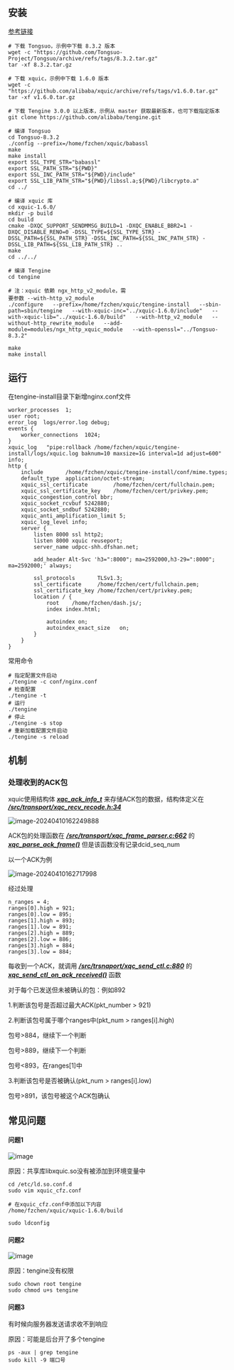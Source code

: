 ## 安装

[参考链接](https://github.com/alibaba/tengine/tree/master/modules/ngx_http_xquic_module)

```
# 下载 Tongsuo，示例中下载 8.3.2 版本
wget -c "https://github.com/Tongsuo-Project/Tongsuo/archive/refs/tags/8.3.2.tar.gz"
tar -xf 8.3.2.tar.gz

# 下载 xquic，示例中下载 1.6.0 版本
wget -c "https://github.com/alibaba/xquic/archive/refs/tags/v1.6.0.tar.gz"
tar -xf v1.6.0.tar.gz

# 下载 Tengine 3.0.0 以上版本，示例从 master 获取最新版本，也可下载指定版本
git clone https://github.com/alibaba/tengine.git

# 编译 Tongsuo
cd Tongsuo-8.3.2
./config --prefix=/home/fzchen/xquic/babassl
make
make install
export SSL_TYPE_STR="babassl"
export SSL_PATH_STR="${PWD}"
export SSL_INC_PATH_STR="${PWD}/include"
export SSL_LIB_PATH_STR="${PWD}/libssl.a;${PWD}/libcrypto.a"
cd ../

# 编译 xquic 库
cd xquic-1.6.0/
mkdir -p build
cd build
cmake -DXQC_SUPPORT_SENDMMSG_BUILD=1 -DXQC_ENABLE_BBR2=1 -DXQC_DISABLE_RENO=0 -DSSL_TYPE=${SSL_TYPE_STR} -DSSL_PATH=${SSL_PATH_STR} -DSSL_INC_PATH=${SSL_INC_PATH_STR} -DSSL_LIB_PATH=${SSL_LIB_PATH_STR} ..
make
cd ../../

# 编译 Tengine
cd tengine

# 注：xquic 依赖 ngx_http_v2_module，需
要参数 --with-http_v2_module
./configure   --prefix=/home/fzchen/xquic/tengine-install   --sbin-path=sbin/tengine   --with-xquic-inc="../xquic-1.6.0/include"   --with-xquic-lib="../xquic-1.6.0/build"   --with-http_v2_module   --without-http_rewrite_module   --add-module=modules/ngx_http_xquic_module   --with-openssl="../Tongsuo-8.3.2"

make
make install
```
## 运行

在tengine-install目录下新增nginx.conf文件
```
worker_processes  1;
user root;
error_log  logs/error.log debug;
events {
    worker_connections  1024;
}
xquic_log   "pipe:rollback /home/fzchen/xquic/tengine-install/logs/xquic.log baknum=10 maxsize=1G interval=1d adjust=600" info;
http {
    include       /home/fzchen/xquic/tengine-install/conf/mime.types;
    default_type  application/octet-stream;
    xquic_ssl_certificate        /home/fzchen/cert/fullchain.pem;
    xquic_ssl_certificate_key    /home/fzchen/cert/privkey.pem;
    xquic_congestion_control bbr;
    xquic_socket_rcvbuf 5242880;
    xquic_socket_sndbuf 5242880;
    xquic_anti_amplification_limit 5;
    xquic_log_level info;
    server {
        listen 8000 ssl http2;
        listen 8000 xquic reuseport;
        server_name udpcc-shh.dfshan.net;
        
        add_header Alt-Svc 'h3=":8000"; ma=2592000,h3-29=":8000"; ma=2592000;' always;
        
        ssl_protocols       TLSv1.3;
        ssl_certificate     /home/fzchen/cert/fullchain.pem;
        ssl_certificate_key /home/fzchen/cert/privkey.pem;
        location / {
            root    /home/fzchen/dash.js/;
            index index.html;

            autoindex on;
            autoindex_exact_size   on;
        }
    }
}
```
常用命令

```
# 指定配置文件启动
./tengine -c conf/nginx.conf
# 检查配置
./tengine -t
# 运行
./tengine
# 停止
./tengine -s stop
# 重新加载配置文件启动
./tengine -s reload
```
## 机制

### 处理收到的ACK包

xquic使用结构体 *<u>**xqc_ack_info_t**</u>* 来存储ACK包的数据，结构体定义在 ***<u>/src/transport/xqc_recv_recode.h:34</u>*** 

![image-20240410162249888](https://fzchen-picgo.oss-cn-shanghai.aliyuncs.com/Github/learning/20241203042805380.png)

ACK包的处理函数在 ***<u>/src/transport/xqc_frame_parser.c:662</u>*** 的 ***<u>xqc_parse_ack_frame()</u>*** 但是该函数没有记录dcid_seq_num



以一个ACK为例

![image-20240410162717998](https://fzchen-picgo.oss-cn-shanghai.aliyuncs.com/Github/learning/20241203042810053.png)

经过处理

```
n_ranges = 4;
ranges[0].high = 921;
ranges[0].low = 895;
ranges[1].high = 893;
ranges[1].low = 891;
ranges[2].high = 889;
ranges[2].low = 886;
ranges[3].high = 884;
ranges[3].low = 884;
```

每收到一个ACK，就调用 ***<u>/src/trsnaport/xqc_send_ctl.c:880</u>*** 的 ***<u>xqc_send_ctl_on_ack_received()</u>*** 函数

对于每个已发送但未被确认的包：例如892

1.判断该包号是否超过最大ACK(pkt_number > 921)

2.判断该包号属于哪个ranges中(pkt_num > ranges[i].high)

包号>884，继续下一个判断

包号>889，继续下一个判断

包号<893，在ranges[1]中

3.判断该包号是否被确认(pkt_num > ranges[i].low)

包号>891，该包号被这个ACK包确认

## 常见问题

#### 问题1

![image](https://fzchen-picgo.oss-cn-shanghai.aliyuncs.com/Github/learning/20241203042815977.png)

原因：共享库libxquic.so没有被添加到环境变量中

```
cd /etc/ld.so.conf.d
sudo vim xquic_cfz.conf

# 在xquic_cfz.conf中添加以下内容
/home/fzchen/xquic/xquic-1.6.0/build

sudo ldconfig
```
#### 问题2

![image](https://fzchen-picgo.oss-cn-shanghai.aliyuncs.com/Github/learning/20241203042819484.png)

原因：tengine没有权限

```
sudo chown root tengine
sudo chmod u+s tengine
```

#### 问题3

有时候向服务器发送请求收不到响应

原因：可能是后台开了多个tengine

```
ps -aux | grep tengine
sudo kill -9 端口号
```

